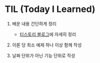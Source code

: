 # TIL (Today I Learned)

1. 배운 내용 간단하게 정리

   - [티스토리 블로그](https://ktae23.tistory.com/)에 자세히 정리

2. 이론 당 최소 예제 하나 이상 함께 작성

3. 날짜 단위가 아닌 기능 단위로 작성

   